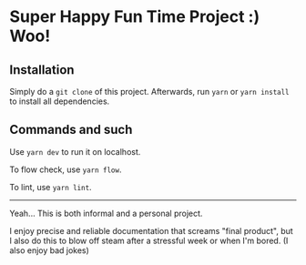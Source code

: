 # Super Happy Fun Time Project :) Woo!

<h2> Installation </h2>

Simply do a `git clone` of this project. 
Afterwards, run `yarn` or `yarn install` to install all dependencies.

<h2> Commands and such </h2>

Use `yarn dev` to run it on localhost.

To flow check, use `yarn flow`.

To lint, use `yarn lint`.


<hr>
Yeah... This is both informal and a personal project.

I enjoy precise and reliable documentation that screams "final product", but I also do this to blow off steam after a stressful week or when I'm bored. (I also enjoy bad jokes)
